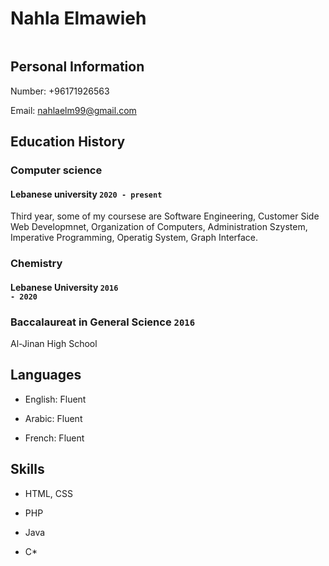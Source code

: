 # Nahla Elmawieh

<img src="">

## Personal Information 

Number: +96171926563

Email: nahlaelm99@gmail.com

## Education History

### Computer science

#### Lebanese university  <code>2020 - present</code>

Third year, some of my coursese are Software Engineering, Customer Side Web Developmnet, Organization of Computers, Administration Szystem, Imperative Programming, Operatig System, Graph Interface.

### Chemistry

#### Lebanese University <code>2016 - 2020</code>


### Baccalaureat in General Science <code>2016</code>

Al-Jinan High School


## Languages

- English: Fluent

- Arabic: Fluent

- French: Fluent


## Skills

- HTML, CSS

- PHP

- Java

- C*





